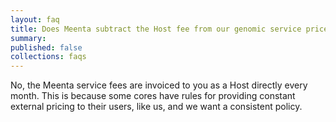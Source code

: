 ```yaml
---
layout: faq
title: Does Meenta subtract the Host fee from our genomic service price? -
summary:
published: false
collections: faqs
---
```


No, the Meenta service fees are invoiced to you as a Host directly every month. This is because some cores have rules for providing constant external pricing to their users, like us, and we want a consistent policy.

